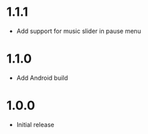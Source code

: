 # 1.1.1
- Add support for music slider in pause menu

# 1.1.0
- Add Android build

# 1.0.0
- Initial release
